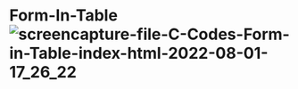 # Form-In-Table![screencapture-file-C-Codes-Form-in-Table-index-html-2022-08-01-17_26_22](https://user-images.githubusercontent.com/109667599/182142713-558715e3-50ef-44e2-9e05-5d42577f5dfc.png)
